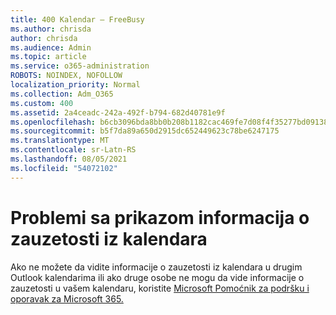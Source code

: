 ```yaml
---
title: 400 Kalendar – FreeBusy
ms.author: chrisda
author: chrisda
ms.audience: Admin
ms.topic: article
ms.service: o365-administration
ROBOTS: NOINDEX, NOFOLLOW
localization_priority: Normal
ms.collection: Adm_O365
ms.custom: 400
ms.assetid: 2a4ceadc-242a-492f-b794-682d40781e9f
ms.openlocfilehash: b6cb3096bda8bb0b208b1182cac469fe7d08f4f35277bd09138f770d4aeaa106
ms.sourcegitcommit: b5f7da89a650d2915dc652449623c78be6247175
ms.translationtype: MT
ms.contentlocale: sr-Latn-RS
ms.lasthandoff: 08/05/2021
ms.locfileid: "54072102"
---
```

# <a name="issues-seeing-calendar-freebusy-information"></a>Problemi sa prikazom informacija o zauzetosti iz kalendara

Ako ne možete da vidite informacije o zauzetosti iz kalendara u drugim Outlook kalendarima ili ako druge osobe ne mogu da vide informacije o zauzetosti u vašem kalendaru, koristite [Microsoft Pomoćnik za podršku i oporavak za Microsoft 365.](https://diagnostics.office.com/)
